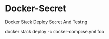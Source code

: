# Docker-Secret
Docker Stack Deploy Secret And Testing  

docker stack deploy -c docker-compose.yml foo 

